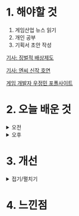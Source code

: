 
# 1. 해야할 것

1. 게임산업 뉴스 읽기 
2. 개인 공부  
3. 기획서 초안 작성

[기사: 징벌적 배상제도](https://www.gamemeca.com/view.php?gid=1749981)

[기사: 엔씨 신작 호연](https://www.gameple.co.kr/news/articleView.html?idxno=209807_)

[게임 개발자 우정민 포폴사이트](https://sites.google.com/view/devjm/portfolio)

# 2. 오늘 배운 것

<details>
<summary>오전</summary>

## 오늘의 뉴스

### 징벌적 배상제도
![image](https://github.com/JM94Ent/TIL-WIL/assets/143363550/c14a6aad-0e85-4dcc-88ff-aeaeb5f12e1c)
```
징벌적 배상제도
게임법 개정안이 나왔는데, 플레이어 입장에서는 환영할만한 일이지만 법을 악용하는 사람들에 대한 우려를 알았다.
게임사를 상대로 악의적으로 신고하여 부당이득을 취하려는 경우도 있다는 것
법 제정에 여러 경우의 수를 고려해야 한다는 게 이번 예시로 알았다.
```
### NC 신작 호연
![image](https://github.com/JM94Ent/TIL-WIL/assets/143363550/210f8277-fa93-4ecc-a622-73b8d161f51f)
```
아기자기한 게임이 NC 소프트에서 나왔다.
실시간 전투와 턴제게임으로 진행되는 보스 페이즈 때문에 두가지 맛을 맛볼 수 있지만... 어느 한쪽이 더 재밌다면
그 방향으로 가는게 맞는게 아닐까?
플레이해보면서 두 가지 재미를 모두 잡았는지 검증해볼 필요가 있다.
무엇보다 흥행 게임이었던 블레이드 앤 소울의 스토리와 엮여있어 블소에 대한 좋은 감정이 있는 유저들을 모을 수도 있을 것이다.
호요버스 게임을 좋아하는 나로서는 한번 해보고 싶은 게임.
```


## 포트폴리오 사이트 제작
![image](https://github.com/JM94Ent/TIL-WIL/assets/143363550/27879c50-72e7-4ce3-8c8d-4a06631be6c8)

[게임 개발자 우정민 포폴사이트](https://sites.google.com/view/devjm/portfolio)

</details>


<details>
<summary>오후</summary>

## 레벨 디자인 기획




## 포트폴리오 발표회



</details>




# 3. 개선


<details>
<summary>접기/펼치기</summary>


</details>



# 4. 느낀점


